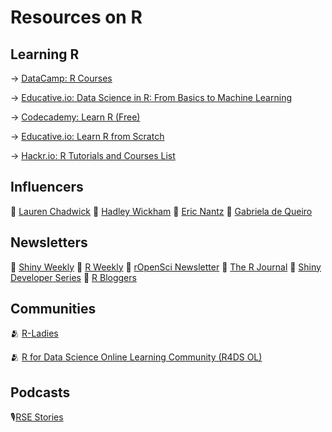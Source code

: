 # Resources on R
 ## Learning R
→ [DataCamp: R Courses](https://www.datacamp.com/data-courses/r-courses)

→ [Educative.io: Data Science in R: From Basics to Machine Learning](https://www.educative.io/courses/data-science-in-r-from-basics-to-machine-learning)

→ [Codecademy: Learn R (Free)](https://www.codecademy.com/learn/learn-r)

→ [Educative.io: Learn R from Scratch](https://www.educative.io/courses/learn-r-from-scratch)

→ [Hackr.io: R Tutorials and Courses List](https://hackr.io/tutorials/learn-r#:~:text=Check%20out%20these%20best%20online,R%20community%27s%20reviews%20%26%20comments)

 
## Influencers
👤 [Lauren Chadwick](https://www.linkedin.com/in/laurenchadwick6/)
👤 [Hadley Wickham](https://www.linkedin.com/in/hadleywickham/)
👤 [Eric Nantz](https://www.linkedin.com/in/eric-nantz-6621617/)
👤 [Gabriela de Queiro](https://www.linkedin.com/in/gabrieladequeiroz/)
 

## Newsletters
📰 [Shiny Weekly](https://appsilon.us16.list-manage.com/subscribe?u=c042d7c0dbf57c5c6f8b54598&id=870d5bfc05)
📰 [R Weekly](https://rweekly.org/)
📰 [rOpenSci Newsletter](https://ropensci.org/blog/)
📰 [The R Journal](https://journal.r-project.org/news.html)
📰 [Shiny Developer Series](https://shinydevseries.com/)
📰 [R Bloggers](https://www.r-bloggers.com/)



 
 ## Communities 
🫂 [R-Ladies](https://rladies.org/)

🫂 [R for Data Science Online Learning Community (R4DS OL)](https://rfordatasci.com/)
 
## Podcasts
🎙️[RSE Stories](https://us-rse.org/rse-stories/)
